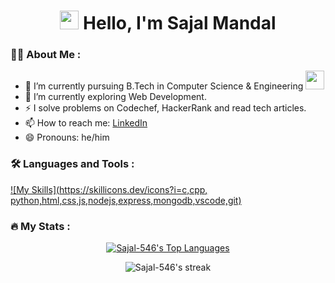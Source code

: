 <div>
  <h1 align="center"> <img src="https://media.giphy.com/media/hvRJCLFzcasrR4ia7z/giphy.gif" width="30px"/>
  Hello, I'm Sajal Mandal</h1>
</div>


### 🧑‍💻 About Me :

- 🔭 I’m currently pursuing B.Tech in Computer Science & Engineering <img src="https://media.giphy.com/media/WUlplcMpOCEmTGBtBW/giphy.gif" width="30">
- 🌱 I’m currently exploring Web Development.
- ⚡ I solve problems on Codechef, HackerRank and read tech articles.
- 📫 How to reach me: [LinkedIn](https://www.linkedin.com/in/sajal-mandal-204665201/)
- 😄 Pronouns: he/him



### 🛠️ Languages and Tools :
[![My Skills](https://skillicons.dev/icons?i=c,cpp, python,html,css,js,nodejs,express,mongodb,vscode,git)](https://skillicons.dev)


### 🔥 My Stats :
<p align="center">
  <a href="https://github.com/Sajal546/github-readme-stats"><img alt="Sajal-546's Top Languages" src="https://github-readme-stats-sigma-five.vercel.app/api/top-langs/?username=Sajal546-96&langs_count=8&count_private=true&layout=compact&theme=dark&background=000000" /></a>
</p>

<p align="center">
    <img src="http://github-readme-streak-stats.herokuapp.com?user=Sajal-546&theme=dark&background=000000)](https://git.io/streak-stats" alt="Sajal-546's streak">
</p>

